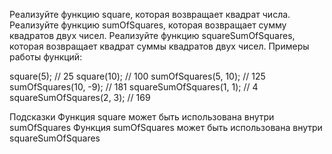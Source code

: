 Реализуйте функцию square, которая возвращает квадрат числа.
Реализуйте функцию sumOfSquares, которая возвращает сумму квадратов двух чисел.
Реализуйте функцию squareSumOfSquares, которая возвращает квадрат суммы квадратов двух чисел.
Примеры работы функций:

square(5); // 25
square(10); // 100
sumOfSquares(5, 10); // 125
sumOfSquares(10, -9); // 181
squareSumOfSquares(1, 1); // 4
squareSumOfSquares(2, 3); // 169

Подсказки
Функция square может быть использована внутри sumOfSquares
Функция sumOfSquares может быть использована внутри squareSumOfSquares